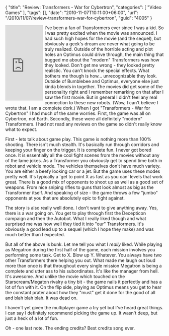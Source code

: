 {
	"title": "Review: Transformers - War for Cybertron",
	"categories": [
		"Video Games"
	],
	"tags": [],
	"date": "2010-11-07T10:11:00+06:00",
	"url": "/2010/11/07/review-transformers-war-for-cybertron",
	"guid": "4005"
}

<iframe src="http://rcm-na.amazon-adsystem.com/e/cm?lt1=_top&bc1=000000&IS2=1&nou=1&bg1=FFFFFF&fc1=000000&lc1=0000FF&t=raymondcamden-20&o=1&p=8&l=as1&m=amazon&f=ifr&asins=B0030HIULQ" style="width:120px;height:240px;align:left;margin-right:5px" scrolling="no" marginwidth="0" marginheight="0" frameborder="0" align="left"></iframe>

I've been a fan of Transformers ever since I was a kid. So I was pretty excited when the movie was announced. I had such high hopes for the movie (and the sequel), but obviously a geek's dream are never what going to be truly realized. Outside of the horrible acting and plot holes an Optimus could drive through, the main thing that bugged me about the "modern" Transformers was how they looked. Don't get me wrong - they looked pretty realistic. You can't knock the special effects. What bothers me though is how... unrecognizable they look. Outside of Bumblebee and Optimus, everyone else just kinda blends in together. The movies did get some of the personality right and I remember remarking on that after I saw the first movie. But in general I didn't feel any real connection to these new robots. (Wow, I can't believe I wrote that. I am a complete dork.) When I got "Transformers - War for Cybertron" I had much of the same worries. First, the game was all on Cybertron, not Earth. Secondly, these were all definitely "modern" Transformers. I had not read any reviews on the game so didn't really know what to expect. 

First - lets talk about game play. This game is nothing more than 100% shooting. There isn't much stealth. It's basically run through corridors and keeping your finger on the trigger. It is complete fun. I never got bored once. It is essentially all the cool fight scenes from the movies without any of the lame jokes. As a Transformer you obviously get to spend time both in robot and vehicle mode. The vehicles themselves don't have much variety. You are either a beefy looking car or a jet. But the game uses these modes pretty well. It's typically a 'get to point X as fast as you can' levels that work great. There is a good mix of opponents to shoot up as well as a good set of weapons. From nice sniping rifles to guns that look almost as big as the Transformer itself. And speaking of size - the game throws a few "jumbo" opponents at you that are absolutely epic to fight against. 

The story is also really well done. I don't want to give anything away. Yes, there is a war going on. You get to play through first the Decepticon campaign and then the Autobot. What I really liked though and what surprised me was how well they tied it into "our" Transformers. It's obviously a good lead up to a sequel (which I hope they make) and was much better than I expected.

But all of the above is bunk. Let me tell you what I <i>really</i> liked. While playing as Megatron during the first half of the game, each mission involves you performing some task. Get to X. Blow up Y. Whatever. You always have two other Transformers there helping you out. What made me laugh out loud more than once is that throughout every single mission Megatron is being a complete and utter ass to his subordinates. It's like the manager from hell. It's awesome. And unlike the movie which touched on the Starscream/Megaton rivalry a tiny bit - the game nails it perfectly and has a lot of fun with it. On the flip side, playing as Optimus means you get to hear the constant prater about how they "must" get it done for the good of all and blah blah blah. It was dead on. 

I haven't yet given the multiplayer game a try yet but I've heard great things. I can say I definitely recommend picking the game up. It wasn't deep, but just a heck of a lot of fun. 

Oh - one last note. The ending credits? Best credits song ever.